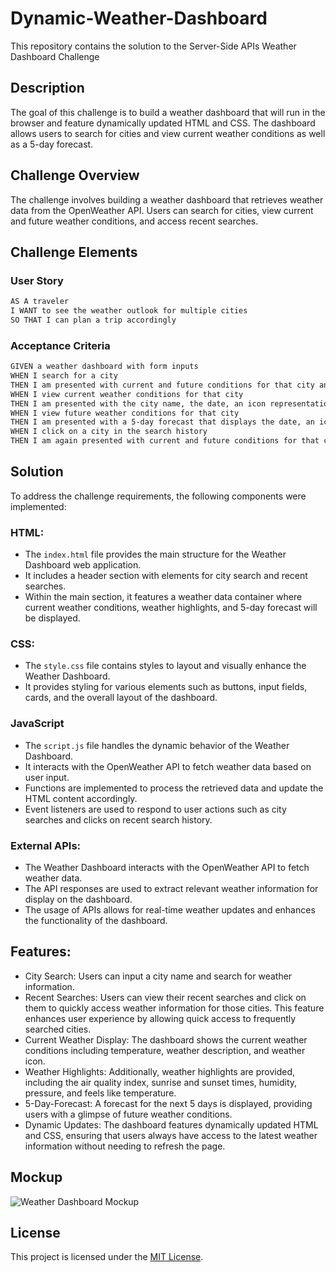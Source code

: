 # Dynamic-Weather-Dashboard
This repository contains the solution to the Server-Side APIs Weather Dashboard Challenge

## Description
The goal of this challenge is to build a weather dashboard that will run in the browser and feature dynamically updated HTML and CSS. The dashboard allows users to search for cities and view current weather conditions as well as a 5-day forecast.

## Challenge Overview
The challenge involves building a weather dashboard that retrieves weather data from the OpenWeather API. Users can search for cities, view current and future weather conditions, and access recent searches.

## Challenge Elements

### User Story
```markdown
AS A traveler
I WANT to see the weather outlook for multiple cities
SO THAT I can plan a trip accordingly
```

### Acceptance Criteria
```markdown
GIVEN a weather dashboard with form inputs
WHEN I search for a city
THEN I am presented with current and future conditions for that city and that city is added to the search history
WHEN I view current weather conditions for that city
THEN I am presented with the city name, the date, an icon representation of weather conditions, the temperature, the humidity, and the wind speed
WHEN I view future weather conditions for that city
THEN I am presented with a 5-day forecast that displays the date, an icon representation of weather conditions, the temperature, the wind speed, and the humidity
WHEN I click on a city in the search history
THEN I am again presented with current and future conditions for that city
```

## Solution
To address the challenge requirements, the following components were implemented:

### HTML:
- The `index.html` file provides the main structure for the Weather Dashboard web application. 
- It includes a header section with elements for city search and recent searches.
- Within the main section, it features a weather data container where current weather conditions, weather highlights, and 5-day forecast will be displayed.

### CSS:
- The `style.css` file contains styles to layout and visually enhance the Weather Dashboard.
- It provides styling for various elements such as buttons, input fields, cards, and the overall layout of the dashboard.

### JavaScript
- The `script.js` file handles the dynamic behavior of the Weather Dashboard.
- It interacts with the OpenWeather API to fetch weather data based on user input.
- Functions are implemented to process the retrieved data and update the HTML content accordingly.
- Event listeners are used to respond to user actions such as city searches and clicks on recent search history.

### External APIs:
- The Weather Dashboard interacts with the OpenWeather API to fetch weather data.
- The API responses are used to extract relevant weather information for display on the dashboard.
- The usage of APIs allows for real-time weather updates and enhances the functionality of the dashboard.

## Features:
- City Search: Users can input a city name and search for weather information.
- Recent Searches: Users can view their recent searches and click on them to quickly access weather information for those cities. This feature enhances user experience by allowing quick access to frequently searched cities.
- Current Weather Display: The dashboard shows the current weather conditions including temperature, weather description, and weather icon.
- Weather Highlights: Additionally, weather highlights are provided, including the air quality index, sunrise and sunset times, humidity, pressure, and feels like temperature.
- 5-Day-Forecast: A forecast for the next 5 days is displayed, providing users with a glimpse of future weather conditions.
- Dynamic Updates: The dashboard features dynamically updated HTML and CSS, ensuring that users always have access to the latest weather information without needing to refresh the page.

## Mockup
![Weather Dashboard Mockup](assets/images/weatherMockup.png)


## License
This project is licensed under the [MIT License](LICENSE).

